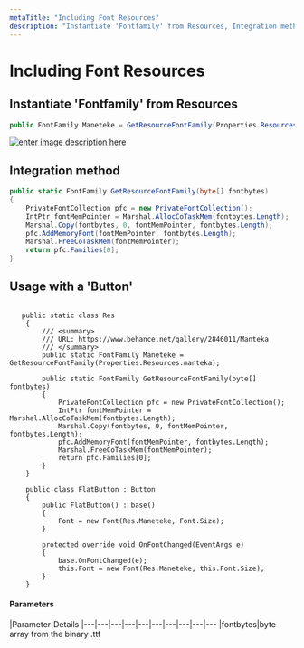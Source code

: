 ```yaml
---
metaTitle: "Including Font Resources"
description: "Instantiate 'Fontfamily' from Resources, Integration method, Usage with a 'Button'"
---
```


# Including Font Resources




## Instantiate 'Fontfamily' from Resources


```cs
public FontFamily Maneteke = GetResourceFontFamily(Properties.Resources.manteka);

```

[<img src="https://i.stack.imgur.com/1fneu.png" alt="enter image description here" />](https://i.stack.imgur.com/1fneu.png)



## Integration method


```cs
public static FontFamily GetResourceFontFamily(byte[] fontbytes)
{
    PrivateFontCollection pfc = new PrivateFontCollection();
    IntPtr fontMemPointer = Marshal.AllocCoTaskMem(fontbytes.Length);
    Marshal.Copy(fontbytes, 0, fontMemPointer, fontbytes.Length);
    pfc.AddMemoryFont(fontMemPointer, fontbytes.Length);
    Marshal.FreeCoTaskMem(fontMemPointer);
    return pfc.Families[0];
}

```



## Usage with a 'Button'


```

   public static class Res
    {
        /// <summary>
        /// URL: https://www.behance.net/gallery/2846011/Manteka
        /// </summary>
        public static FontFamily Maneteke = GetResourceFontFamily(Properties.Resources.manteka);

        public static FontFamily GetResourceFontFamily(byte[] fontbytes)
        {
            PrivateFontCollection pfc = new PrivateFontCollection();
            IntPtr fontMemPointer = Marshal.AllocCoTaskMem(fontbytes.Length);
            Marshal.Copy(fontbytes, 0, fontMemPointer, fontbytes.Length);
            pfc.AddMemoryFont(fontMemPointer, fontbytes.Length);
            Marshal.FreeCoTaskMem(fontMemPointer);
            return pfc.Families[0];
        }
    }

    public class FlatButton : Button
    {
        public FlatButton() : base()
        {
            Font = new Font(Res.Maneteke, Font.Size);
        }

        protected override void OnFontChanged(EventArgs e)
        {
            base.OnFontChanged(e);
            this.Font = new Font(Res.Maneteke, this.Font.Size);
        }
    }

```



#### Parameters


|Parameter|Details
|---|---|---|---|---|---|---|---|---|---
|fontbytes|byte array from the binary .ttf

